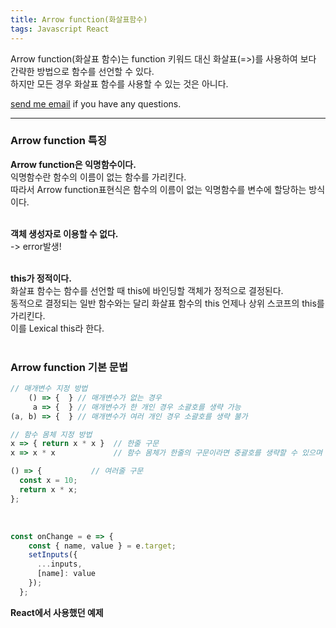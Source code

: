 ```yaml
---
title: Arrow function(화살표함수)
tags: Javascript React
---
```


Arrow function(화살표 함수)는 function 키워드 대신 화살표(=>)를 사용하여 보다 간략한 방법으로 함수를 선언할 수 있다.  
하지만 모든 경우 화살표 함수를 사용할 수 있는 것은 아니다.  

[send me email](mailto:jewel7492@gmail.com) if you have any questions.

<!--more-->

---

### Arrow function 특징  

**Arrow function은 익명함수이다.**  
익명함수란 함수의 이름이 없는 함수를 가리킨다.  
따라서 Arrow function표현식은 함수의 이름이 없는 익명함수를 변수에 할당하는 방식이다.  
<br />

**객체 생성자로 이용할 수 없다.**  
-> error발생!  
<br />

**this가 정적이다.**  
화살표 함수는 함수를 선언할 때 this에 바인딩할 객체가 정적으로 결정된다.  
동적으로 결정되는 일반 함수와는 달리 화살표 함수의 this 언제나 상위 스코프의 this를 가리킨다.  
이를 Lexical this라 한다.  
<br />

### Arrow function 기본 문법   

```javascript
// 매개변수 지정 방법
    () => {  } // 매개변수가 없는 경우
     a => {  } // 매개변수가 한 개인 경우 소괄호를 생략 가능
(a, b) => {  } // 매개변수가 여러 개인 경우 소괄호를 생략 불가

// 함수 몸체 지정 방법
x => { return x * x }  // 한줄 구문
x => x * x             // 함수 몸체가 한줄의 구문이라면 중괄호를 생략할 수 있으며 암묵적으로 return된다.

() => {           // 여러줄 구문
  const x = 10;
  return x * x;
};  
```
<br />

```javascript
const onChange = e => {
    const { name, value } = e.target;
    setInputs({
      ...inputs,
      [name]: value
    });
  };
```
**React에서 사용했던 예제**  